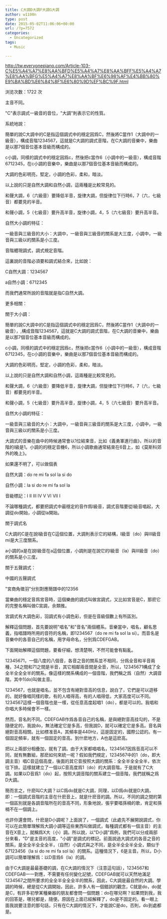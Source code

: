 ```yaml
---
title: C大調D大調F大調G大調
author: w1100n
type: post
date: 2015-05-02T11:06:06+00:00
url: /?p=7572
categories:
  - Uncategorized
tags:
  - Music

---
```

http://tw.everyonepiano.com/Article-103-C%E5%A4%A7%E8%AA%BFD%E5%A4%A7%E8%AA%BFF%E5%A4%A7%E8%AA%BFG%E5%A4%A7%E8%AA%BF%E6%98%AF%E4%BB%80%E9%BA%BD%E6%84%8F%E6%80%9D%EF%BC%9F.html

浏览次数：1722 次
  
主音不同。

"C"表示調式一級音的音位，"大調"則表示它的性質。

系統地說：

簡單的說C大調中的C是指這個調式中的穩定因爲C，然後將C當作1（大調中的一級音），構成音階1234567，這就是C大調的調式音階，在C大調的音樂中，樂曲是以那7個音位基本音級而構成的。

c小調，同樣的調式中的穩定因爲c，然後把c當作6（小調中的一級音），構成音階6712345，在c小調的音樂中，樂曲是以那7個音位基本音級而構成的。

大調的色彩明亮，堅定，小調的色彩，柔和，暗淡。

以上說的只是自然大調和自然小調，這兩種是比較常見的。

和聲大調，6（六級音）要降低半音，旋律大調，但旋律位下行時6，7（六，七級音）都要見的半音。

和聲小調，5（七級音）要升高半音，旋律小調，4，5（六七級音）要升高半音。

自然大小調的特征：

一級音與三級音的大小：大調中，一級音與三級音的關系是大三度，小調中，一級音與三級以的關系是小三度。

音階體現調式，調式規定音階。

這裏說的音階必須要和調式結合來，比如說：
  
C自然大調：1234567
  
a自然小調：6712345

而我們通常所說的音階就是指C自然大調。

更多相關：
  
關于大小調：

簡單的說C大調中的C是指這個調式中的穩定因爲C，然後將C當作1（大調中的一級音），,構成音階1234567，這就是C大調的調式音階，在C大調的音樂中，樂曲是以那7個音位基本音級而構成的。

c小調，同樣的調式中的穩定因爲c，然後把c當作6（小調中的一級音），構成音階6712345，在c小調的音樂中，樂曲是以那7個音位基本音級而構成的。

大調的色彩明亮，堅定，小調的色彩，柔和，暗淡。

以上說的只是自然大調和自然小調，這兩種是比較常見的。

和聲大調，6（六級音）要降低半音，旋律大調，但旋律位下行時6，7（六，七級音）都要見的半音。

和聲小調，5（七級音）要升高半音，旋律小調，4，5（六七級音）要升高半音。

自然大小調的特征：

一級音與三級音的大小：大調中，一級音與三級音的關系是大三度，小調中，一級音與三級以的關系是小三度。

大調式的音樂在曲中的時候通常會以1位結束音，比如《義勇軍進行曲》，所以的音階的I級是1。小調的的穩定音機6，所以小調歌曲通常結束在6音上，如《莫斯科郊外的晚上》。

如果還不明了，可以做個表

自然大調：do re mi fa sol la si do
  
自然小調：la si do re mi fa sol la
  
音級標記：I II III IV V VI VII I

不論哪種調式，都要把調式中最穩定的音作爲I級音，調式音階要從I級音唱起，大調從do開始，小調從la開始。

關于調式名

C大調的C是在說I級音在C這個位置，大調則表示它的結構，I級音（do）與III級音mi是大三度關系。
  
a小調的a是在說I級音在a這個位置，小調則是在說它的I級音（la）與III級音（do）的關系是小三度。

關于五聲調式：

中國的五聲調式

"宮商角徵羽"分別對應簡譜中的12356

當樂曲的穩定音爲宮音時，這個樂曲的調式叫做宮調式，又比如宮音是C，那麽它的完整名稱叫做C宮調，余類推。

宮調式有大調色彩，羽調式有小調色彩，但是在音級個數上有所區別。

解釋這個問題，首先要說明"唱名"和"音名"兩個體系。音樂當中，唱名，顧名思義，指唱譜時所用的音符的名稱，即1234567（do re mi fa sol la si）。而音名是音樂中的各音自己的名稱，用字母命名，分別爲CDEFGAB。

下面開始解釋這個問題，要看仔細，想清楚啊，不然可能會有點亂。

12345671，一個八度的八個音，各音之音的關系並不相同，分爲全音和半音兩種，34之間和71之間是半音，其它相鄰兩音間是全音，所以，12345671構成了全全半全全全半的關系。像這樣的關系構成的一個音階，我們稱之爲（自然）大調音階，其中1(do)叫做主音。

1234567，也就是唱名，並不包含有絕對音高的信息，說白了，它們是可以遊移的。就好像唱同樣的歌，有的人唱得高，有的人唱得低，大家高度可以不同。1234567這樣一個音階也是一樣，從任意高度起唱1（do），都是可以的。我唱和你唱大多時候會不一樣。

然而，音名則不同。CDEFGAB作爲各音自己的名稱，是與絕對音高挂勾的，不是隨便定的，我說do，無法確定它是多高，但我說D，就可以確定它是多高。音名與絕對音高相關。比如標准音A，其頻率是440Hz，這是固定的，國際公認的。有一個固定頻率，就有一個固定的音高。到什麽地方，A也是這麽高。

把以上兩部分相疊加，就有了調。由于大家都唱唱名，1234567因爲音高可以不同，就有無數組，那麽如何來統一呢？假如我們規定，1234567中的1（do，即大調主音）唱C音這個高度，後面的其它音按照大調的關系：全全半全全全半，依次往下排。這樣就建立了一個以C音高度爲1（do）的大調音階，于是就有了C大調。如果以D音爲1（do）起，按照大調音階的關系建立一個音階，我們就稱之爲D大調。

簡而言之，什麽叫C大調？以C爲do就是C大調，同理，以D爲do就是D大調，即：一個調式音階的主音在什麽音上，就是什麽音的調。所以，不同的調之間的第一個區別就是各調音階所在的音高不同，形象地說，張宇要唱孫楠的歌，肯定和孫楠不在一個調上。

也許你還會問，什麽是D小調呢？上面說了，一個調式（此處先不展開說調式，你可以在此簡單理解爲大調小調等這些東西叫做調式，每種調式都有一個主音）的主音在X音上，就稱爲X大（小）調。所以說，以"D小調"爲例，我們可以分成兩部分來看，"D"是主音的高度，"小調"是調式的標記。前面說過大調式的各音之音的關系，是全全半全全全半，（自然）小調式與之不同，是全半全全半全全，類似于67123456（la si do re mi fa sol la）的關系。這種情況下，6是主音。所以，D小調可以簡單理解爲：以D音爲6（la）的調。

由于C大調是最最基礎的調，在C大調的情況下（注意這句話），1234567和CDEFGAB一一對應，不需要有任何變化記號，CDEFGAB就可以天然地滿足1234567之間所要求的全全半全全全半的關系，因此，C大調是最自然的大調。學調的時候，總是從C大調開始，因此，許多人有一個錯誤的觀念，C就是do，do就是C，有許多初學某種樂器的朋友都會問一個問題：do在哪兒啊？如果問到我，我的回答是，哪兒都是，隨便。原因在上面已經解釋了，do是不固定的。看一眼上面我說要注意的那句話，只有在C大調的情況下，才能說C是do，否則，do到處都是。